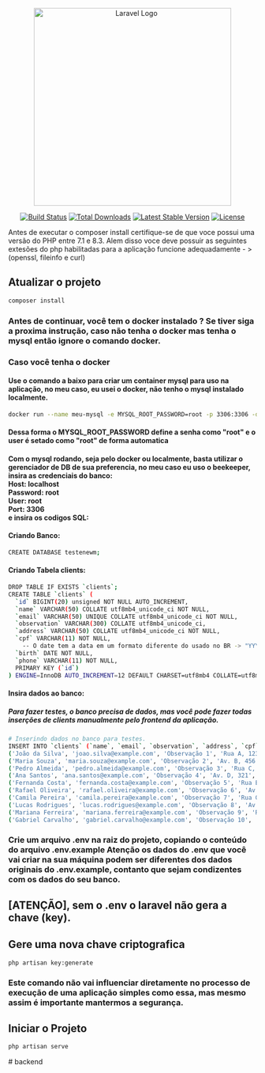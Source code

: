 <p align="center"><a href="https://laravel.com" target="_blank"><img src="https://raw.githubusercontent.com/laravel/art/master/logo-lockup/5%20SVG/2%20CMYK/1%20Full%20Color/laravel-logolockup-cmyk-red.svg" width="400" alt="Laravel Logo"></a></p>

<p align="center">
<a href="https://github.com/laravel/framework/actions"><img src="https://github.com/laravel/framework/workflows/tests/badge.svg" alt="Build Status"></a>
<a href="https://packagist.org/packages/laravel/framework"><img src="https://img.shields.io/packagist/dt/laravel/framework" alt="Total Downloads"></a>
<a href="https://packagist.org/packages/laravel/framework"><img src="https://img.shields.io/packagist/v/laravel/framework" alt="Latest Stable Version"></a>
<a href="https://packagist.org/packages/laravel/framework"><img src="https://img.shields.io/packagist/l/laravel/framework" alt="License"></a>
</p>

Antes de executar o composer install certifique-se de que voce possui uma versão do PHP entre 7.1 e 8.3.
Alem disso voce deve possuir as seguintes extesões do php habilitadas para a aplicação funcione adequadamente - > (openssl, fileinfo e curl)

## Atualizar o projeto
```bash
composer install
```
### Antes de continuar, você tem o docker instalado ? Se tiver siga a proxima instrução, caso não tenha o docker mas tenha o mysql então ignore o comando docker.
### Caso você tenha o docker
#### Use o comando a baixo para criar um container mysql para uso na aplicação, no meu caso, eu usei o docker, não tenho o mysql instalado localmente.
```bash
docker run --name meu-mysql -e MYSQL_ROOT_PASSWORD=root -p 3306:3306 -d mysql
```
#### Dessa forma o MYSQL_ROOT_PASSWORD define a senha como "root" e o user é setado como "root" de forma automatica
#### Com o mysql rodando, seja pelo docker ou localmente, basta utilizar o gerenciador de DB de sua preferencia, no meu caso eu uso o beekeeper, insira as credenciais do banco:<br/> Host: localhost<br/> Password: root <br/> User: root <br/> Port: 3306 <br/> e insira os codigos SQL:
#### Criando Banco:
```bash
CREATE DATABASE testenewm;
```

#### Criando Tabela clients:
```bash
DROP TABLE IF EXISTS `clients`;
CREATE TABLE `clients` (
  `id` BIGINT(20) unsigned NOT NULL AUTO_INCREMENT,
  `name` VARCHAR(50) COLLATE utf8mb4_unicode_ci NOT NULL,
  `email` VARCHAR(50) UNIQUE COLLATE utf8mb4_unicode_ci NOT NULL,
  `observation` VARCHAR(300) COLLATE utf8mb4_unicode_ci,
  `address` VARCHAR(50) COLLATE utf8mb4_unicode_ci NOT NULL,
  `cpf` VARCHAR(11) NOT NULL,
    -- O date tem a data em um formato diferente do usado no BR -> "YYYY-MM-DD"
  `birth` DATE NOT NULL,
  `phone` VARCHAR(11) NOT NULL,
  PRIMARY KEY (`id`)
) ENGINE=InnoDB AUTO_INCREMENT=12 DEFAULT CHARSET=utf8mb4 COLLATE=utf8mb4_unicode_ci;
```

#### Insira dados ao banco:
##### Para fazer testes, o banco precisa de dados, mas você pode fazer todas inserções de clients manualmente pelo frontend da aplicação.
```bash
# Inserindo dados no banco para testes.
INSERT INTO `clients` (`name`, `email`, `observation`, `address`, `cpf`, `birth`, `phone`) VALUES
('João da Silva', 'joao.silva@example.com', 'Observação 1', 'Rua A, 123', '11111111111', '1990-01-01', '1111111111'),
('Maria Souza', 'maria.souza@example.com', 'Observação 2', 'Av. B, 456', '22222222222', '1990-02-02', '2222222222'),
('Pedro Almeida', 'pedro.almeida@example.com', 'Observação 3', 'Rua C, 789', '33333333333', '1990-03-03', '3333333333'),
('Ana Santos', 'ana.santos@example.com', 'Observação 4', 'Av. D, 321', '44444444444', '1990-04-04', '4444444444'),
('Fernanda Costa', 'fernanda.costa@example.com', 'Observação 5', 'Rua E, 654', '55555555555', '1990-05-05', '5555555555'),
('Rafael Oliveira', 'rafael.oliveira@example.com', 'Observação 6', 'Av. F, 987', '66666666666', '1990-06-06', '6666666666'),
('Camila Pereira', 'camila.pereira@example.com', 'Observação 7', 'Rua G, 567', '77777777777', '1990-07-07', '7777777777'),
('Lucas Rodrigues', 'lucas.rodrigues@example.com', 'Observação 8', 'Av. H, 432', '88888888888', '1990-08-08', '8888888888'),
('Mariana Ferreira', 'mariana.ferreira@example.com', 'Observação 9', 'Rua I, 789', '99999999999', '1990-09-09', '9999999999'),
('Gabriel Carvalho', 'gabriel.carvalho@example.com', 'Observação 10', 'Av. J, 987', '10101010101', '1990-10-10', '1010101010');
```

### Crie um arquivo .env na raiz do projeto, copiando o conteúdo do arquivo .env.example Atenção os dados do .env que você vai criar na sua máquina podem ser diferentes dos dados originais do .env.example, contanto que sejam condizentes com os dados do seu banco.
## [ATENÇÃO], sem o .env o laravel não gera a chave (key).
## Gere uma nova chave criptografica
```bash
php artisan key:generate
```
### Este comando não vai influenciar diretamente no processo de execução de uma aplicação simples como essa, mas mesmo assim é importante mantermos a segurança.
## Iniciar o Projeto
```bash
php artisan serve
```

#   b a c k e n d  
 